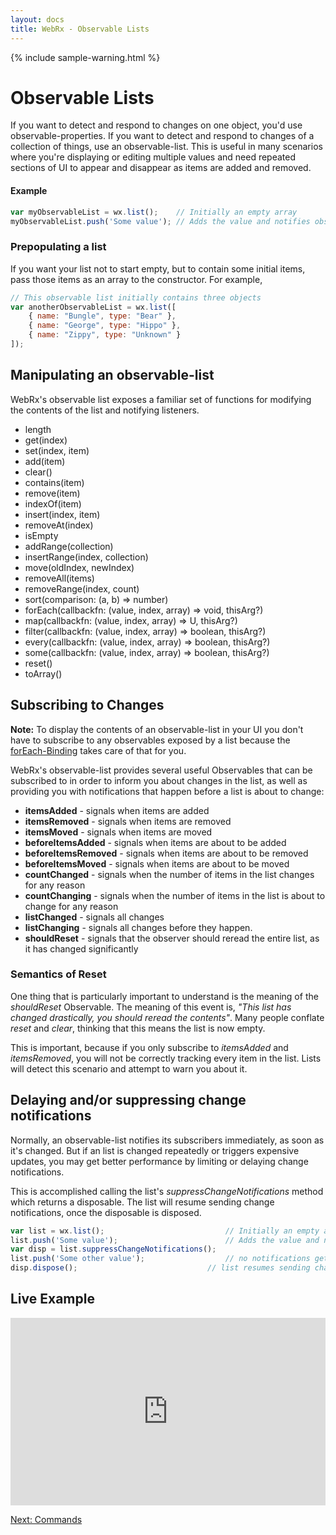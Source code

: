 ```yaml
---
layout: docs
title: WebRx - Observable Lists
---
```

{% include sample-warning.html %}
# Observable Lists

If you want to detect and respond to changes on one object, you'd use observable-properties. If you want to detect and respond to changes of a collection of things, use an observable-list. This is useful in many scenarios where you're displaying or editing multiple values and need repeated sections of UI to appear and disappear as items are added and removed.

#### Example

```javascript
var myObservableList = wx.list();    // Initially an empty array
myObservableList.push('Some value'); // Adds the value and notifies observers
```


### Prepopulating a list

If you want your list not to start empty, but to contain some initial items, pass those items as an array to the constructor. For example,

```javascript
// This observable list initially contains three objects
var anotherObservableList = wx.list([
    { name: "Bungle", type: "Bear" },
    { name: "George", type: "Hippo" },
    { name: "Zippy", type: "Unknown" }
]);
```


## Manipulating an observable-list

WebRx's observable list exposes a familiar set of functions for modifying the contents of the list and notifying listeners.

- length
- get(index)
- set(index, item)
- add(item)
- clear()
- contains(item)
- remove(item)
- indexOf(item)
- insert(index, item)
- removeAt(index)
- isEmpty
- addRange(collection)
- insertRange(index, collection)
- move(oldIndex, newIndex)
- removeAll(items)
- removeRange(index, count)
- sort(comparison: (a, b) => number)
- forEach(callbackfn: (value, index, array) => void, thisArg?)
- map(callbackfn: (value, index, array) => U, thisArg?)
- filter(callbackfn: (value, index, array) => boolean, thisArg?)
- every(callbackfn: (value, index, array) => boolean, thisArg?)
- some(callbackfn: (value, index, array) => boolean, thisArg?)
- reset()
- toArray()


## Subscribing to Changes

**Note:** To display the contents of an observable-list in your UI you don't have to subscribe to any observables exposed by a list because the [forEach-Binding](/docs/forEach-binding.html#start) takes care of that for you. 

WebRx's observable-list provides several useful Observables that can be subscribed to in order to inform you about changes in the list, as well as providing you with notifications that happen before a list is about to change:

- **itemsAdded** - signals when items are added
- **itemsRemoved** - signals when items are removed
- **itemsMoved** - signals when items are moved
- **beforeItemsAdded** - signals when items are about to be added
- **beforeItemsRemoved** - signals when items are about to be removed
- **beforeItemsMoved** - signals when items are about to be moved
- **countChanged** - signals when the number of items in the list changes for any reason
- **countChanging** - signals when the number of items in the list is about to change for any reason
- **listChanged** - signals all changes
- **listChanging** - signals all changes before they happen.
- **shouldReset** - signals that the observer should reread the entire list, as it has changed significantly

### Semantics of Reset

One thing that is particularly important to understand is the meaning of the *shouldReset* Observable. The meaning of this event is, *"This list has changed drastically, you should reread the contents"*. Many people conflate *reset* and *clear*, thinking that this means the list is now empty.

This is important, because if you only subscribe to *itemsAdded* and *itemsRemoved*, you will not be correctly tracking every item in the list. Lists will detect this scenario and attempt to warn you about it.

## Delaying and/or suppressing change notifications

Normally, an observable-list notifies its subscribers immediately, as soon as it's changed. But if an list is changed repeatedly or triggers expensive updates, you may get better performance by limiting or delaying change notifications. 

This is accomplished calling the list's *suppressChangeNotifications* method which returns a disposable. The list will resume sending change notifications, once the disposable is disposed.

```javascript
var list = wx.list();    						// Initially an empty array
list.push('Some value'); 						// Adds the value and notifies observers
var disp = list.suppressChangeNotifications();
list.push('Some other value');					// no notifications get send now
disp.dispose();								// list resumes sending change notifications
```


## Live Example

<iframe class="hidden-xs" width="100%" height="300" src="http://jsfiddle.net/oliverw/z51a6bsg/embedded/" allowfullscreen="allowfullscreen" frameborder="0"></iframe>

<a class="next-topic" href="/docs/commands.html#start">Next: Commands</a>